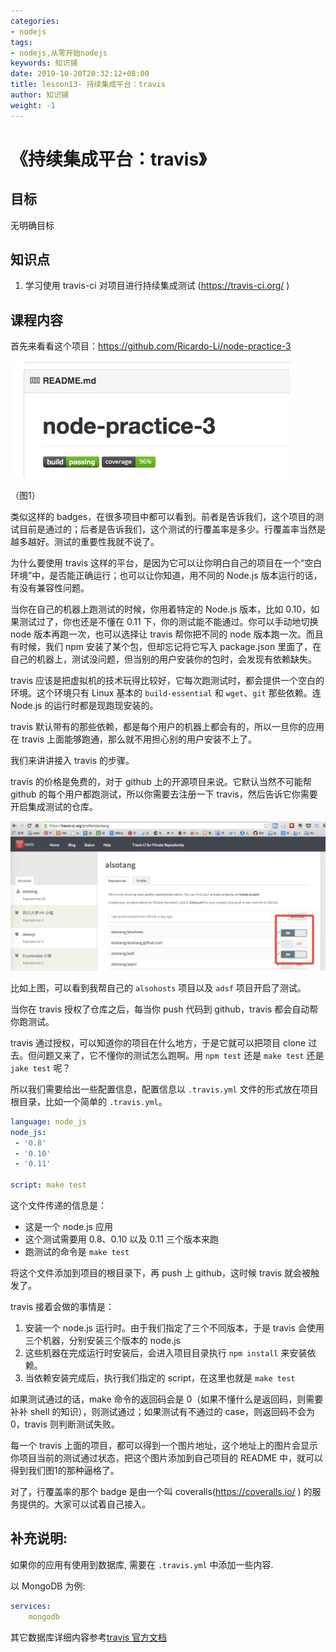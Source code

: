 ```yaml
---
categories:
- nodejs
tags:
- nodejs,从零开始nodejs  
keywords: 知识铺
date: 2019-10-20T20:32:12+08:00
title: lesson13- 持续集成平台：travis
author: 知识铺
weight: -1
---
```


# 《持续集成平台：travis》

## 目标

无明确目标

## 知识点

1. 学习使用 travis-ci 对项目进行持续集成测试 (https://travis-ci.org/ )

## 课程内容

首先来看看这个项目：https://github.com/Ricardo-Li/node-practice-3

![](https://github.com/alsotang/node-lessons/blob/master/lesson13/1.png)

（图1）

类似这样的 badges，在很多项目中都可以看到。前者是告诉我们，这个项目的测试目前是通过的；后者是告诉我们，这个测试的行覆盖率是多少。行覆盖率当然是越多越好。测试的重要性我就不说了。

为什么要使用 travis 这样的平台，是因为它可以让你明白自己的项目在一个“空白环境”中，是否能正确运行；也可以让你知道，用不同的 Node.js 版本运行的话，有没有兼容性问题。

当你在自己的机器上跑测试的时候，你用着特定的 Node.js 版本，比如 0.10，如果测试过了，你也还是不懂在 0.11 下，你的测试能不能通过。你可以手动地切换 node 版本再跑一次，也可以选择让 travis 帮你把不同的 node 版本跑一次。而且有时候，我们 npm 安装了某个包，但却忘记将它写入 package.json 里面了，在自己的机器上，测试没问题，但当别的用户安装你的包时，会发现有依赖缺失。

travis 应该是把虚拟机的技术玩得比较好，它每次跑测试时，都会提供一个空白的环境。这个环境只有 Linux 基本的 `build-essential` 和 `wget`、`git` 那些依赖。连 Node.js 的运行时都是现跑现安装的。

travis 默认带有的那些依赖，都是每个用户的机器上都会有的，所以一旦你的应用在 travis 上面能够跑通，那么就不用担心别的用户安装不上了。

我们来讲讲接入 travis 的步骤。

travis 的价格是免费的，对于 github 上的开源项目来说。它默认当然不可能帮 github 的每个用户都跑测试，所以你需要去注册一下 travis，然后告诉它你需要开启集成测试的仓库。

![](https://github.com/alsotang/node-lessons/blob/master/lesson13/2.png)

比如上图，可以看到我帮自己的 `alsohosts` 项目以及 `adsf` 项目开启了测试。

当你在 travis 授权了仓库之后，每当你 push 代码到 github，travis 都会自动帮你跑测试。

travis 通过授权，可以知道你的项目在什么地方，于是它就可以把项目 clone 过去。但问题又来了，它不懂你的测试怎么跑啊。用 `npm test` 还是 `make test` 还是 `jake test` 呢？

所以我们需要给出一些配置信息，配置信息以 `.travis.yml` 文件的形式放在项目根目录，比如一个简单的 `.travis.yml`。

```yml
language: node_js
node_js:
 - '0.8'
 - '0.10'
 - '0.11'

script: make test
```

这个文件传递的信息是：

* 这是一个 node.js 应用
* 这个测试需要用 0.8、0.10 以及 0.11 三个版本来跑
* 跑测试的命令是 `make test`

将这个文件添加到项目的根目录下，再 push 上 github，这时候 travis 就会被触发了。

travis 接着会做的事情是：

1. 安装一个 node.js 运行时。由于我们指定了三个不同版本，于是 travis 会使用三个机器，分别安装三个版本的 node.js
2. 这些机器在完成运行时安装后，会进入项目目录执行 `npm install` 来安装依赖。
3. 当依赖安装完成后，执行我们指定的 script，在这里也就是 `make test`

如果测试通过的话，make 命令的返回码会是 0（如果不懂什么是返回码，则需要补补 shell 的知识），则测试通过；如果测试有不通过的 case，则返回码不会为 0，travis 则判断测试失败。

每一个 travis 上面的项目，都可以得到一个图片地址，这个地址上的图片会显示你项目当前的测试通过状态，把这个图片添加到自己项目的 README 中，就可以得到我们图1的那种逼格了。

对了，行覆盖率的那个 badge 是由一个叫 coveralls(https://coveralls.io/ ) 的服务提供的。大家可以试着自己接入。

## 补充说明:

如果你的应用有使用到数据库, 需要在 `.travis.yml` 中添加一些内容.

以 MongoDB 为例:

```yml
services:
    mongodb
```

其它数据库详细内容参考[travis 官方文档](http://docs.travis-ci.com/user/database-setup/)
